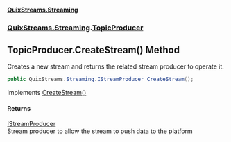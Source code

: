 #### [QuixStreams.Streaming](index.md 'index')
### [QuixStreams.Streaming](QuixStreams.Streaming.md 'QuixStreams.Streaming').[TopicProducer](TopicProducer.md 'QuixStreams.Streaming.TopicProducer')

## TopicProducer.CreateStream() Method

Creates a new stream and returns the related stream producer to operate it.

```csharp
public QuixStreams.Streaming.IStreamProducer CreateStream();
```

Implements [CreateStream()](ITopicProducer.CreateStream().md 'QuixStreams.Streaming.ITopicProducer.CreateStream()')

#### Returns
[IStreamProducer](IStreamProducer.md 'QuixStreams.Streaming.IStreamProducer')  
Stream producer to allow the stream to push data to the platform